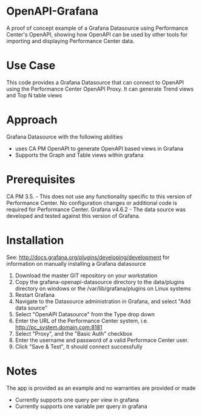 # OpenAPI-Grafana
A proof of concept example of a Grafana Datasource using Performance Center's OpenAPI, showing how OpenAPI can be used by other tools for importing and displaying Performance Center data.

# Use Case
This code provides a Grafana Datasource that can connect to OpenAPI using the Performance Center OpenAPI Proxy. It can generate Trend views and Top N table views

# Approach
Grafana Datasource with the following abilities
* uses CA PM OpenAPI to generate OpenAPI based views in Grafana
* Supports the Graph and Table views within grafana

# Prerequisites
CA PM 3.5. - This does not use any functionality specific to this version of Performance Center. No configuration changes or additional code is required for Performance Center.
Grafana v4.6.2 - The data source was developed and tested against this version of Grafana.

# Installation
See: http://docs.grafana.org/plugins/developing/development for information on manually installing a Grafana datasource
1. Download the master GIT repository on your workstation
2. Copy the grafana-openapi-datasource directory to the data/plugins directory on windows or the /var/lib/grafana/plugins on Linux systems 
3. Restart Grafana
4. Navigate to the Datasource administration in Grafana, and select "Add data source"
5. Select "OpenAPI Datasource" from the Type drop down
6. Enter the URL of the Performance Center system, i.e. http://pc_system.domain.com:8181
7. Select "Proxy", and the "Basic Auth" checkbox
8. Enter the username and password of a valid Performace Center user.
7. Click "Save & Test", It should connect successfully

# Notes
The app is provided as an example and no warranties are provided or made
* Currently supports one query per view in grafana
* Currently supports one variable per query in grafana
